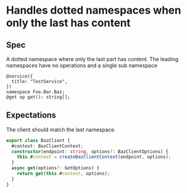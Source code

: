 # Handles dotted namespaces when only the last has content

## Spec

A dotted namespace where only the last part has content. The leading namespaces have no operations and a single sub namespace

```tsp
@service({
  title: "TestService",
})
namespace Foo.Bar.Baz;
@get op get(): string[];
```

## Expectations

The client should match the last namespace.

```ts src/bazClient.ts class BazClient
export class BazClient {
  #context: BazClientContext;
  constructor(endpoint: string, options?: BazClientOptions) {
    this.#context = createBazClientContext(endpoint, options);
  }
  async get(options?: GetOptions) {
    return get(this.#context, options);
  }
}
```
